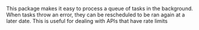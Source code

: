 This package makes it easy to process a queue of tasks in the background. When tasks throw an error, they can be rescheduled to be ran again at a later date. This is useful for dealing with APIs that have rate limits